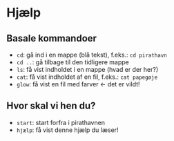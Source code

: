 # Hjælp

## Basale kommandoer

 - `cd`: gå ind i en mappe (blå tekst), f.eks.: `cd pirathavn`
 - `cd ..`: gå tilbage til den tidligere mappe
 - `ls`: få vist indholdet i en mappe (hvad er der her?)
 - `cat`: få vist indholdet af en fil, f.eks.: `cat papegøje`
 - `glow`: få vist en fil med farver <- det er vildt!

 ## Hvor skal vi hen du?
  - `start`: start forfra i pirathavnen
  - `hjælp`: få vist denne hjælp du læser!
